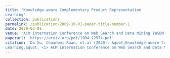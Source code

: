 ```yaml
---
title: "Knowledge-aware Complementary Product Representation
Learning"
collection: publications
permalink: /publication/2009-10-01-paper-title-number-1
date: 2020-03-01
venue: 'ACM Internation Conference on Web Search and Data Mining (WSDM)'
paperurl: 'https://arxiv.org/pdf/1904.12574.pdf'
citation: 'Da Xu, Chuanwei Ruan, et.al (2020). &quot;Knowledge-aware Complementary Product Representation
Learning.&quot; <i> ACM Internation Conference on Web Search and Data Mining (WSDM)</i>.'
---
```

